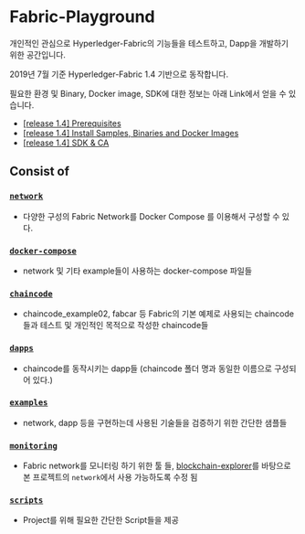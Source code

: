 # Fabric-Playground

개인적인 관심으로 Hyperledger-Fabric의 기능들을 테스트하고, Dapp을 개발하기 위한 공간입니다.

2019년 7월 기준 Hyperledger-Fabric 1.4 기반으로 동작합니다.

필요한 환경 및 Binary, Docker image, SDK에 대한 정보는 아래 Link에서 얻을 수 있습니다.

* [[release 1.4] Prerequisites](https://hyperledger-fabric.readthedocs.io/en/release-1.4/prereqs.html)
* [[release 1.4] Install Samples, Binaries and Docker Images](https://hyperledger-fabric.readthedocs.io/en/release-1.4/install.html)
* [[release 1.4] SDK & CA](https://hyperledger-fabric.readthedocs.io/en/release-1.4/getting_started.html#hyperledger-fabric-sdks)

## Consist of

### [`network`](https://github.com/rtfmplz/fabric-playground/tree/master/network)

* 다양한 구성의 Fabric Network를 Docker Compose 를 이용해서 구성할 수 있다.

### [`docker-compose`](https://github.com/rtfmplz/fabric-playground/tree/master/docker-compose)

* network 및 기타 example들이 사용하는 docker-compose 파일들

### [`chaincode`](https://github.com/rtfmplz/fabric-playground/tree/master/chaincode)

* chaincode_example02, fabcar 등 Fabric의 기본 예제로 사용되는 chaincode들과 테스트 및 개인적인 목적으로 작성한 chaincode들

### [`dapps`](https://github.com/rtfmplz/fabric-playground/tree/master/dapps)

* chaincode를 동작시키는 dapp들 (chaincode 폴더 명과 동일한 이름으로 구성되어 있다.)

### [`examples`](https://github.com/rtfmplz/fabric-playground/tree/master/examples)

* network, dapp 등을 구현하는데 사용된 기술들을 검증하기 위한 간단한 샘플들

### [`monitoring`](https://github.com/rtfmplz/fabric-playground/tree/master/monitoring)

* Fabric network를 모니터링 하기 위한 툴 들, [blockchain-explorer](https://github.com/hyperledger/blockchain-explorer)를
바탕으로 본 프로젝트의 `network`에서 사용 가능하도록 수정 됨

### [`scripts`](https://github.com/rtfmplz/fabric-playground/tree/master/scripts)

* Project를 위해 필요한 간단한 Script들을 제공
